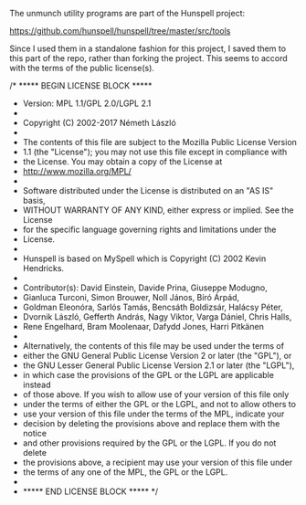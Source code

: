 The unmunch utility programs are part of the Hunspell project:

https://github.com/hunspell/hunspell/tree/master/src/tools

Since I used them in a standalone fashion for this project, I saved them to this part of the repo, rather than forking the project.
This seems to accord with the terms of the public license(s).

/* ***** BEGIN LICENSE BLOCK *****
 * Version: MPL 1.1/GPL 2.0/LGPL 2.1
 *
 * Copyright (C) 2002-2017 Németh László
 *
 * The contents of this file are subject to the Mozilla Public License Version
 * 1.1 (the "License"); you may not use this file except in compliance with
 * the License. You may obtain a copy of the License at
 * http://www.mozilla.org/MPL/
 *
 * Software distributed under the License is distributed on an "AS IS" basis,
 * WITHOUT WARRANTY OF ANY KIND, either express or implied. See the License
 * for the specific language governing rights and limitations under the
 * License.
 *
 * Hunspell is based on MySpell which is Copyright (C) 2002 Kevin Hendricks.
 *
 * Contributor(s): David Einstein, Davide Prina, Giuseppe Modugno,
 * Gianluca Turconi, Simon Brouwer, Noll János, Bíró Árpád,
 * Goldman Eleonóra, Sarlós Tamás, Bencsáth Boldizsár, Halácsy Péter,
 * Dvornik László, Gefferth András, Nagy Viktor, Varga Dániel, Chris Halls,
 * Rene Engelhard, Bram Moolenaar, Dafydd Jones, Harri Pitkänen
 *
 * Alternatively, the contents of this file may be used under the terms of
 * either the GNU General Public License Version 2 or later (the "GPL"), or
 * the GNU Lesser General Public License Version 2.1 or later (the "LGPL"),
 * in which case the provisions of the GPL or the LGPL are applicable instead
 * of those above. If you wish to allow use of your version of this file only
 * under the terms of either the GPL or the LGPL, and not to allow others to
 * use your version of this file under the terms of the MPL, indicate your
 * decision by deleting the provisions above and replace them with the notice
 * and other provisions required by the GPL or the LGPL. If you do not delete
 * the provisions above, a recipient may use your version of this file under
 * the terms of any one of the MPL, the GPL or the LGPL.
 *
 * ***** END LICENSE BLOCK ***** */

